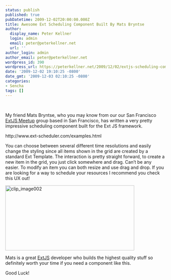 ```yaml
---
status: publish
published: true
pubDatetime: 2009-12-02T20:00:00.000Z
title: Awesome Ext Scheduling Component Built By Mats Bryntse
author:
  display_name: Peter Kellner
  login: admin
  email: peter@peterkellner.net
  url: ''
author_login: admin
author_email: peter@peterkellner.net
wordpress_id: 390
wordpress_url: https://peterkellner.net/2009/12/02/extjs-scheduling-component/
date: '2009-12-02 19:10:25 -0800'
date_gmt: '2009-12-03 02:10:25 -0800'
categories:
- Sencha
tags: []
---
```

<p>&#160;</p>
<p>My friend Mats Bryntse, who you may know from our our San Francisco <a href="http://www.meetup.com/The-San-Francisco-ExtJS-Meetup-Group/">ExtJS Meetup</a> group based in San Francisco, has written a very pretty impressive scheduling component built for the Ext JS framework.</p>
<p>http://www.ext-scheduler.com/examples.html</p>
<p>You can choose between several different time resolutions and easily change the styling since all items shown in the grid are created by a standard Ext Template. The interaction is pretty straight forward, to create a new item in the grid, you just click somewhere and drag. Can’t be any easier. To modify an item you can both resize and use drag and drop. If you are looking for a way to schedule your resources I recommend you check this UX out!</p>
<p> <!--more-->
<p><a href="/FilesForWebDownload/AwesomeSchedulingComponentBuiltByMatsBry_11BAD/clip_image002.jpg"><img style="border-right-width: 0px; display: inline; border-top-width: 0px; border-bottom-width: 0px; border-left-width: 0px" title="clip_image002" border="0" alt="clip_image002" src="/FilesForWebDownload/AwesomeSchedulingComponentBuiltByMatsBry_11BAD/clip_image002_thumb.jpg" width="405" height="204" /></a></p>
<p>Mats is a great <a href="http://extjs.com">ExtJS</a> developer who builds the highest quality stuff so definitely worth your time if you need a component like this.</p>
<p>Good Luck!</p>
